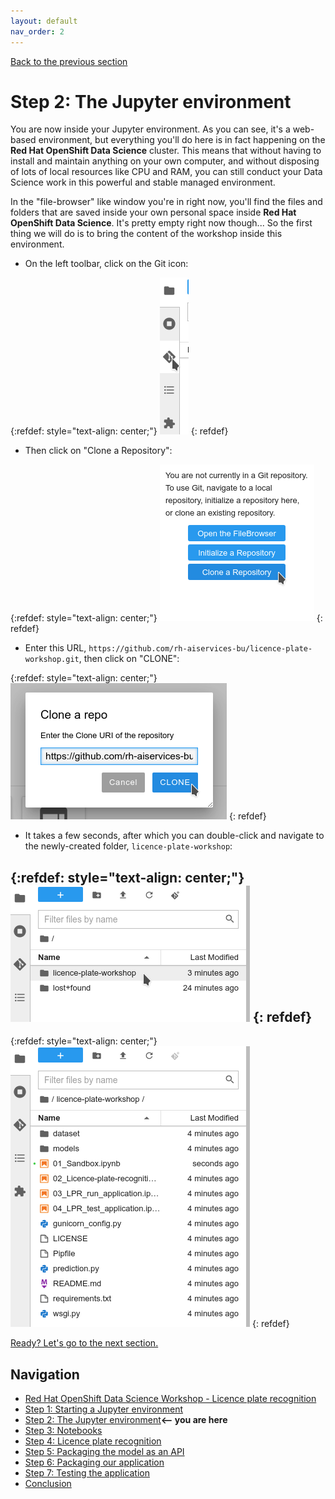 ```yaml
---
layout: default
nav_order: 2
---
```

[Back to the previous section](step1.html)

# Step 2: The Jupyter environment

You are now inside your Jupyter environment. As you can see, it's a web-based environment, but everything you'll do here is in fact happening on the **Red Hat OpenShift Data Science** cluster. This means that without having to install and maintain anything on your own computer, and without disposing of lots of local resources like CPU and RAM, you can still conduct your Data Science work in this powerful and stable managed environment.

In the "file-browser" like window you're in right now, you'll find the files and folders that are saved inside your own personal space inside **Red Hat OpenShift Data Science**. It's pretty empty right now though... So the first thing we will do is to bring the content of the workshop inside this environment.

* On the left toolbar, click on the Git icon:

{:refdef: style="text-align: center;"}
![alt text](./assets/img/git_icon.png "Git")
{: refdef}

* Then click on "Clone a Repository":

{:refdef: style="text-align: center;"}
![alt text](./assets/img/clone_repo.png "Git")
{: refdef}

* Enter this URL, `https://github.com/rh-aiservices-bu/licence-plate-workshop.git`, then click on "CLONE":

{:refdef: style="text-align: center;"}
![alt text](./assets/img/clone_start.png "Git")
{: refdef}

* It takes a few seconds, after which you can double-click and navigate to the newly-created folder, `licence-plate-workshop`:

{:refdef: style="text-align: center;"}
![alt text](./assets/img/lp_folder_click.png "Git")
{: refdef}
---
{:refdef: style="text-align: center;"}
![alt text](./assets/img/lp_folder.png "Git")
{: refdef}

[Ready? Let's go to the next section.](step3.html)

## Navigation

<!-- startnav -->
* [Red Hat OpenShift Data Science Workshop - Licence plate recognition](index.md)
* [Step 1: Starting a Jupyter environment](step1.md)
* [Step 2: The Jupyter environment](step2.md)**<-- you are here**
* [Step 3: Notebooks](step3.md)
* [Step 4: Licence plate recognition](step4.md)
* [Step 5: Packaging the model as an API](step5.md)
* [Step 6: Packaging our application](step6.md)
* [Step 7: Testing the application](step7.md)
* [Conclusion](step8.md)
<!-- endnav -->
